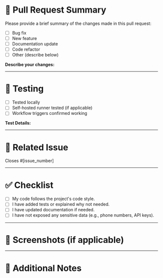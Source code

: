 <!-- Pull Request Template -->

# 📌 Pull Request Summary

Please provide a brief summary of the changes made in this pull request:

- [ ] Bug fix
- [ ] New feature
- [ ] Documentation update
- [ ] Code refactor
- [ ] Other (describe below)

**Describe your changes:**  
<!-- Example: Added functionality to send messages with emoji support -->

---

# 🧪 Testing

- [ ] Tested locally
- [ ] Self-hosted runner tested (if applicable)
- [ ] Workflow triggers confirmed working

**Test Details:**  
<!-- Example: Ran send_message.py and verified WhatsApp message sent -->

---

# 🔗 Related Issue

Closes #[issue_number]  
<!-- Replace with actual issue number or link -->

---

# ✅ Checklist

- [ ] My code follows the project's code style.
- [ ] I have added tests or explained why not needed.
- [ ] I have updated documentation if needed.
- [ ] I have not exposed any sensitive data (e.g., phone numbers, API keys).

---

# 📸 Screenshots (if applicable)

<!-- Attach screenshots or logs showing successful test results -->

---

# 📄 Additional Notes

<!-- Any other context, notes, or concerns -->
